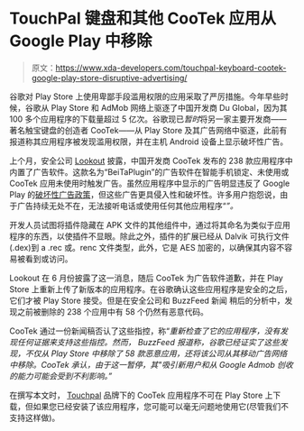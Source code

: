 # TouchPal 键盘和其他 CooTek 应用从 Google Play 中移除

> 原文：<https://www.xda-developers.com/touchpal-keyboard-cootek-google-play-store-disruptive-advertising/>

谷歌对 Play Store 上使用卑鄙手段滥用权限的应用采取了严厉措施。今年早些时候，谷歌从 Play Store 和 AdMob 网络上驱逐了中国开发商 Du Global，因为其 100 多个应用程序的下载量超过 5 亿次。谷歌现已*暂时*将另一家主要开发商——著名触宝键盘的创造者 CooTek——从 Play Store 及其广告网络中驱逐，此前有报道称其应用程序被发现滥用权限，并在主机 Android 设备上显示破坏性广告。

上个月，安全公司 [Lookout](https://blog.lookout.com/beitaplugin-adware) 披露，中国开发商 CooTek 发布的 238 款应用程序中内置了广告软件。这款名为“BeiTaPlugin”的广告软件在智能手机锁定、未使用或 CooTek 应用未使用时触发广告。虽然应用程序中显示的广告明显违反了 Google Play 的[破坏性广告政策](https://play.google.com/about/monetization-ads/ads/#!?zippy_activeEl=disruptive%23disruptive)，但这些广告更具侵入性和破坏性。许多用户抱怨说，由于广告持续无处不在，无法接听电话或使用任何其他应用程序“*”。*

开发人员试图将插件隐藏在 APK 文件的其他组件中，通过将其命名为类似于应用程序的东西，以使插件不显眼。除此之外，插件的扩展已经从 Dalvik 可执行文件(.dex)到 a .rec 或。renc 文件类型，此外，它是 AES 加密的，以确保其内容不容易被看到或访问。

Lookout 在 6 月份披露了这一消息，随后 CooTek 为广告软件道歉，并在 Play Store 上重新上传了新版本的应用程序。在谷歌确认这些应用程序是安全的之后，它们才被 Play Store 接受。但是在安全公司和 BuzzFeed 新闻 稍后的分析中，发现之前被删除的 238 个应用中有 58 个仍然有恶意代码。

CooTek 通过一份新闻稿否认了这些指控，称“*重新检查了它的应用程序，没有发现任何证据来支持这些指控。然而， *BuzzFeed* 报道称，谷歌已经证实了这些发现，不仅从 Play Store 中移除了 58 款恶意应用，还将该公司从其移动广告网络中移除。CooTek 承认，由于这一暂停，其"*吸引新用户和从 Google Admob 创收的能力可能会受到不利影响。*”*

在撰写本文时， [Touchpal](https://play.google.com/store/apps/dev?id=6083610479751694817&hl=en) 品牌下的 CooTek 应用程序不可在 Play Store 上下载，但如果您已经安装了该应用程序，您可能可以毫无问题地使用它(尽管我们不支持这样做)。